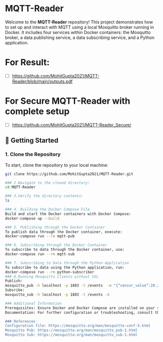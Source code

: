 # MQTT-Reader

Welcome to the **MQTT-Reader** repository! This project demonstrates how to set up and interact with MQTT using a local Mosquitto broker running in Docker. It includes four services within Docker containers: the Mosquitto broker, a data publishing service, a data subscribing service, and a Python application.
# For Result:
- [ ] https://github.com/MohitGupta2021/MQTT-Reader/blob/main/outputs.pdf


# For Secure MQTT-Reader with complete setup 
- [ ] https://github.com/MohitGupta2021/MQTT-Reader_Secure/

## 🚀 Getting Started

### 1. Clone the Repository

To start, clone the repository to your local machine:

```bash
git clone https://github.com/MohitGupta2021/MQTT-Reader.git

### 2.Navigate to the cloned directory:
cd MQTT-Reader

### 3.Verify the directory contents:
ls

### 4. Building the Docker Compose File
Build and start the Docker containers with Docker Compose:
docker-compose up --build

### 5. Publishing through the Docker Container
To publish data through the Docker container, execute:
docker-compose run --rm mqtt-pub

### 6. Subscribing through the Docker Container
To subscribe to data through the Docker container, use:
docker-compose run --rm mqtt-sub

### 7. Subscribing to Data through the Python Application
To subscribe to data using the Python application, run:
docker-compose run --rm python-subscriber
### 8.Running Mosquitto Clients without SSL
Publish:
mosquitto_pub -h localhost -p 1883 -t /events  -m "{“sensor_value”:20.2}"  -d
Subsribe:
mosquitto_sub -h localhost -p 1883 -t /events -d

### Additional Information
Prerequisites: Ensure Docker and Docker Compose are installed on your system.
Documentation: For further configuration or troubleshooting, consult the repository's documentation or contact the repository maintainer.

### References
Configuration file: https://mosquitto.org/man/mosquitto-conf-5.html
Mosquitto Pub: https://mosquitto.org/man/mosquitto_pub-1.html
Mosquitto Sub: https://mosquitto.org/man/mosquitto_sub-1.html

